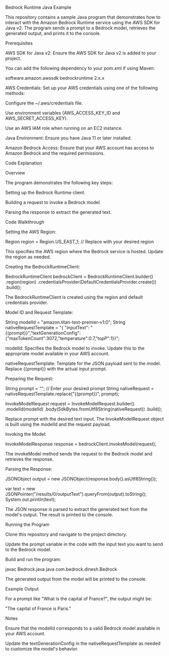 Bedrock Runtime Java Example

This repository contains a sample Java program that demonstrates how to interact with the Amazon Bedrock Runtime service using the AWS SDK for Java v2. The program sends a prompt to a Bedrock model, retrieves the generated output, and prints it to the console.

Prerequisites

AWS SDK for Java v2: Ensure the AWS SDK for Java v2 is added to your project.

You can add the following dependency to your pom.xml if using Maven:

<dependency>
    <groupId>software.amazon.awssdk</groupId>
    <artifactId>bedrockruntime</artifactId>
    <version>2.x.x</version>
</dependency>

AWS Credentials: Set up your AWS credentials using one of the following methods:

Configure the ~/.aws/credentials file.

Use environment variables (AWS_ACCESS_KEY_ID and AWS_SECRET_ACCESS_KEY).

Use an AWS IAM role when running on an EC2 instance.

Java Environment: Ensure you have Java 11 or later installed.

Amazon Bedrock Access: Ensure that your AWS account has access to Amazon Bedrock and the required permissions.

Code Explanation

Overview

The program demonstrates the following key steps:

Setting up the Bedrock Runtime client.

Building a request to invoke a Bedrock model.

Parsing the response to extract the generated text.

Code Walkthrough

Setting the AWS Region:

Region region = Region.US_EAST_1; // Replace with your desired region

This specifies the AWS region where the Bedrock service is hosted. Update the region as needed.

Creating the BedrockRuntimeClient:

BedrockRuntimeClient bedrockClient = BedrockRuntimeClient.builder()
        .region(region)
        .credentialsProvider(DefaultCredentialsProvider.create())
        .build();

The BedrockRuntimeClient is created using the region and default credentials provider.

Model ID and Request Template:

String modelId = "amazon.titan-text-premier-v1:0";
String nativeRequestTemplate = "{ \"inputText\": \"{{prompt}}\",\"textGenerationConfig\":{\"maxTokenCount\":3072,\"temperature\":0.7,\"topP\":1}}";

modelId: Specifies the Bedrock model to invoke. Update this to the appropriate model available in your AWS account.

nativeRequestTemplate: Template for the JSON payload sent to the model. Replace {{prompt}} with the actual input prompt.

Preparing the Request:

String prompt = ""; // Enter your desired prompt
String nativeRequest = nativeRequestTemplate.replace("{{prompt}}", prompt);

InvokeModelRequest request = InvokeModelRequest.builder()
        .modelId(modelId)
        .body(SdkBytes.fromUtf8String(nativeRequest))
        .build();

Replace prompt with the desired text input. The InvokeModelRequest object is built using the modelId and the request payload.

Invoking the Model:

InvokeModelResponse response = bedrockClient.invokeModel(request);

The invokeModel method sends the request to the Bedrock model and retrieves the response.

Parsing the Response:

JSONObject output = new JSONObject(response.body().asUtf8String());

var text = new JSONPointer("/results/0/outputText").queryFrom(output).toString();
System.out.println(text);

The JSON response is parsed to extract the generated text from the model's output. The result is printed to the console.

Running the Program

Clone this repository and navigate to the project directory.

Update the prompt variable in the code with the input text you want to send to the Bedrock model.

Build and run the program:

javac Bedrock.java
java com.bedrock.dinesh.Bedrock

The generated output from the model will be printed to the console.

Example Output

For a prompt like "What is the capital of France?", the output might be:

"The capital of France is Paris."

Notes

Ensure that the modelId corresponds to a valid Bedrock model available in your AWS account.

Update the textGenerationConfig in the nativeRequestTemplate as needed to customize the model's behavior.
